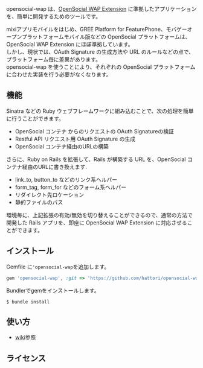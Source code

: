 opensocial-wap は、[OpenSocial WAP Extension](http://opensocial-resources.googlecode.com/svn/spec/1.1/OpenSocial-WAP-Extension.xml) に準拠したアプリケーションを、簡単に開発するためのツールです。

mixiアプリモバイルをはじめ、GREE Platform for FeaturePhone、モバゲーオープンプラットフォームモバイル版などの OpenSocial プラットフォームは、OpenSocial WAP Extension にほぼ準拠しています。  
しかし、現状では、OAuth Signature の生成方法や URL のルールなどの点で、プラットフォーム毎に差異があります。  
opensocial-wap を使うことにより、それぞれの OpenSocial プラットフォームに合わせた実装を行う必要がなくなります。

## 機能

Sinatra などの Ruby ウェブフレームワークに組み込むことで、次の処理を簡単に行うことができます。

* OpenSocial コンテナ からのリクエストの OAuth Signatureの検証
* Restful API リクエスト用 OAuth Signature の生成
* OpenSocial コンテナ経由のURLの構築

さらに、Ruby on Rails を拡張して、Rails が構築する URL を、OpenSocial コンテナ経由のURLに書き換えます.

* link_to, button_to などのリンク系ヘルパー
* form_tag, form_for などのフォーム系ヘルパー
* リダイレクト先ロケーション
* 静的ファイルのパス

環境毎に、上記拡張の有効/無効を切り替えることができるので、通常の方法で開発した Rails アプリを、即座に OpenSocial WAP Extension に対応させることができます。

## インストール

Gemfile に`'opensocial-wap`を追加します。

```ruby
gem 'opensocial-wap', :git => 'https://github.com/hattori/opensocial-wap.git'
```

Bundlerでgemをインストールします。

```
$ bundle install
```

## 使い方

* [wiki](https://github.com/hattori/opensocial-wap/wiki)参照

## ライセンス